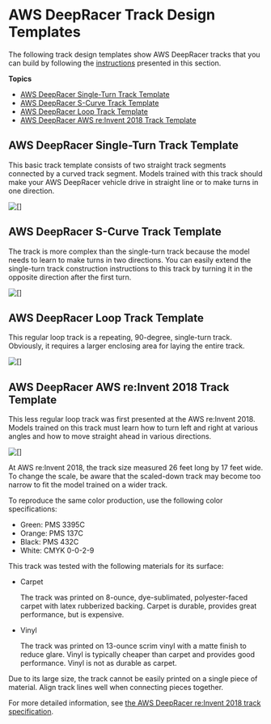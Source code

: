 # AWS DeepRacer Track Design Templates<a name="deepracer-track-examples"></a>

The following track design templates show AWS DeepRacer tracks that you can build by following the [instructions](deepracer-build-your-track-construction.md) presented in this section\.

**Topics**
+ [AWS DeepRacer Single\-Turn Track Template](#deepracer-track-example-single-turn)
+ [AWS DeepRacer S\-Curve Track Template](#deepracer-track-example-s-curve)
+ [AWS DeepRacer Loop Track Template](#deepracer-track-example-loop)
+ [AWS DeepRacer AWS re:Invent 2018 Track Template](#deepracer-track-example-reinvent-2018)

## AWS DeepRacer Single\-Turn Track Template<a name="deepracer-track-example-single-turn"></a>

This basic track template consists of two straight track segments connected by a curved track segment\. Models trained with this track should make your AWS DeepRacer vehicle drive in straight line or to make turns in one direction\.

![\[\]](http://docs.aws.amazon.com/deepracer/latest/developerguide/images/deepracer-track-example-single-turn.png)

## AWS DeepRacer S\-Curve Track Template<a name="deepracer-track-example-s-curve"></a>

The track is more complex than the single\-turn track because the model needs to learn to make turns in two directions\. You can easily extend the single\-turn track construction instructions to this track by turning it in the opposite direction after the first turn\.

![\[\]](http://docs.aws.amazon.com/deepracer/latest/developerguide/images/deepracer-track-example-s-curve.png)

## AWS DeepRacer Loop Track Template<a name="deepracer-track-example-loop"></a>

This regular loop track is a repeating, 90\-degree, single\-turn track\. Obviously, it requires a larger enclosing area for laying the entire track\.

![\[\]](http://docs.aws.amazon.com/deepracer/latest/developerguide/images/deepracer-track-example-loop.png)

## AWS DeepRacer AWS re:Invent 2018 Track Template<a name="deepracer-track-example-reinvent-2018"></a>

This less regular loop track was first presented at the AWS re:Invent 2018\. Models trained on this track must learn how to turn left and right at various angles and how to move straight ahead in various directions\.

![\[\]](http://docs.aws.amazon.com/deepracer/latest/developerguide/images/deepracer-track-guideline.png)

At AWS re:Invent 2018, the track size measured 26 feet long by 17 feet wide\. To change the scale, be aware that the scaled\-down track may become too narrow to fit the model trained on a wider track\.

To reproduce the same color production, use the following color specifications: 
+ Green: PMS 3395C
+ Orange: PMS 137C
+ Black: PMS 432C
+ White: CMYK 0\-0\-2\-9

This track was tested with the following materials for its surface:
+ Carpet

   The track was printed on 8\-ounce, dye\-sublimated, polyester\-faced carpet with latex rubberized backing\. Carpet is durable, provides great performance, but is expensive\.
+ Vinyl

  The track was printed on 13\-ounce scrim vinyl with a matte finish to reduce glare\. Vinyl is typically cheaper than carpet and provides good performance\. Vinyl is not as durable as carpet\.

 Due to its large size, the track cannot be easily printed on a single piece of material\. Align track lines well when connecting pieces together\.

For more detailed information, see [the AWS DeepRacer re:Invent 2018 track specification](samples/deepracer_track_reInvent_2018.zip)\. 